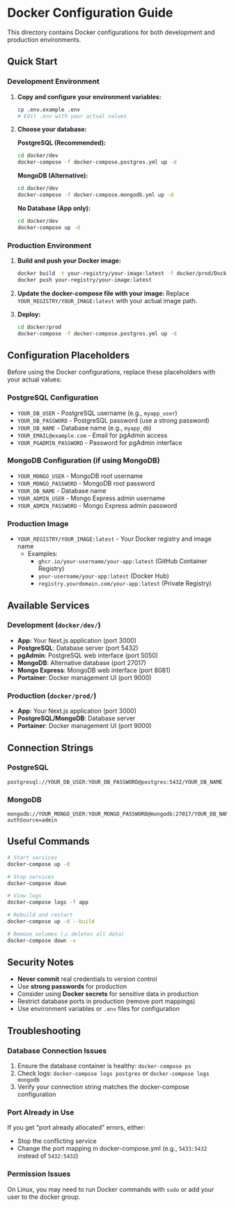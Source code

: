 # Docker Configuration Guide

This directory contains Docker configurations for both development and production environments.

## Quick Start

### Development Environment

1. **Copy and configure your environment variables:**
   ```bash
   cp .env.example .env
   # Edit .env with your actual values
   ```

2. **Choose your database:**

   **PostgreSQL (Recommended):**
   ```bash
   cd docker/dev
   docker-compose -f docker-compose.postgres.yml up -d
   ```

   **MongoDB (Alternative):**
   ```bash
   cd docker/dev
   docker-compose -f docker-compose.mongodb.yml up -d
   ```

   **No Database (App only):**
   ```bash
   cd docker/dev
   docker-compose up -d
   ```

### Production Environment

1. **Build and push your Docker image:**
   ```bash
   docker build -t your-registry/your-image:latest -f docker/prod/Dockerfile .
   docker push your-registry/your-image:latest
   ```

2. **Update the docker-compose file with your image:**
   Replace `YOUR_REGISTRY/YOUR_IMAGE:latest` with your actual image path.

3. **Deploy:**
   ```bash
   cd docker/prod
   docker-compose -f docker-compose.postgres.yml up -d
   ```

## Configuration Placeholders

Before using the Docker configurations, replace these placeholders with your actual values:

### PostgreSQL Configuration

- `YOUR_DB_USER` - PostgreSQL username (e.g., `myapp_user`)
- `YOUR_DB_PASSWORD` - PostgreSQL password (use a strong password)
- `YOUR_DB_NAME` - Database name (e.g., `myapp_db`)
- `YOUR_EMAIL@example.com` - Email for pgAdmin access
- `YOUR_PGADMIN_PASSWORD` - Password for pgAdmin interface

### MongoDB Configuration (if using MongoDB)

- `YOUR_MONGO_USER` - MongoDB root username
- `YOUR_MONGO_PASSWORD` - MongoDB root password
- `YOUR_DB_NAME` - Database name
- `YOUR_ADMIN_USER` - Mongo Express admin username
- `YOUR_ADMIN_PASSWORD` - Mongo Express admin password

### Production Image

- `YOUR_REGISTRY/YOUR_IMAGE:latest` - Your Docker registry and image name
  - Examples:
    - `ghcr.io/your-username/your-app:latest` (GitHub Container Registry)
    - `your-username/your-app:latest` (Docker Hub)
    - `registry.yourdomain.com/your-app:latest` (Private Registry)

## Available Services

### Development (`docker/dev/`)

- **App**: Your Next.js application (port 3000)
- **PostgreSQL**: Database server (port 5432)
- **pgAdmin**: PostgreSQL web interface (port 5050)
- **MongoDB**: Alternative database (port 27017)
- **Mongo Express**: MongoDB web interface (port 8081)
- **Portainer**: Docker management UI (port 9000)

### Production (`docker/prod/`)

- **App**: Your Next.js application (port 3000)
- **PostgreSQL/MongoDB**: Database server
- **Portainer**: Docker management UI (port 9000)

## Connection Strings

### PostgreSQL
```
postgresql://YOUR_DB_USER:YOUR_DB_PASSWORD@postgres:5432/YOUR_DB_NAME
```

### MongoDB
```
mongodb://YOUR_MONGO_USER:YOUR_MONGO_PASSWORD@mongodb:27017/YOUR_DB_NAME?authSource=admin
```

## Useful Commands

```bash
# Start services
docker-compose up -d

# Stop services
docker-compose down

# View logs
docker-compose logs -f app

# Rebuild and restart
docker-compose up -d --build

# Remove volumes (⚠️ deletes all data)
docker-compose down -v
```

## Security Notes

- **Never commit** real credentials to version control
- Use **strong passwords** for production
- Consider using **Docker secrets** for sensitive data in production
- Restrict database ports in production (remove port mappings)
- Use environment variables or `.env` files for configuration

## Troubleshooting

### Database Connection Issues
1. Ensure the database container is healthy: `docker-compose ps`
2. Check logs: `docker-compose logs postgres` or `docker-compose logs mongodb`
3. Verify your connection string matches the docker-compose configuration

### Port Already in Use
If you get "port already allocated" errors, either:
- Stop the conflicting service
- Change the port mapping in docker-compose.yml (e.g., `5433:5432` instead of `5432:5432`)

### Permission Issues
On Linux, you may need to run Docker commands with `sudo` or add your user to the docker group.
